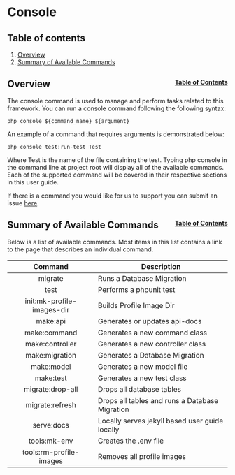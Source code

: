 # Console

## Table of contents
1. [Overview](#overview)
2. [Summary of Available Commands](#summary-of-available-commands)

## Overview <span style="float: right; font-size: 14px;">[Table of Contents](#table-of-contents)</span>
The console command is used to manage and perform tasks related to this framework. You can run a console command following the following syntax:

```php console ${command_name} ${argument}```

An example of a command that requires arguments is demonstrated below:

```php console test:run-test Test```

Where Test is the name of the file containing the test. Typing php console in the command line at project root will display all of the available commands. Each of the supported command will be covered in their respective sections in this user guide.

If there is a command you would like for us to support you can submit an issue [here](https://github.com/chapmancbVCU/chappy-php/issues).

## Summary of Available Commands <span style="float: right; font-size: 14px;">[Table of Contents](#table-of-contents)</span>
Below is a list of available commands. Most items in this list contains a link to the page that describes an individual command.

| Command | Description |
|:-------:|-------------|
| migrate | Runs a Database Migration |
| test | Performs a phpunit test |
| init:mk-profile-images-dir | Builds Profile Image Dir |
| make:api | Generates or updates api-docs |
| make:command | Generates a new command class |
| make:controller| Generates a new controller class |
| make:migration | Generates a Database Migration |
| make:model | Generates a new model file |
| make:test | Generates a new test class |
| migrate:drop-all | Drops all database tables |
| migrate:refresh | Drops all tables and runs a Database Migration |
| serve:docs | Locally serves jekyll based user guide locally |
| tools:mk-env | Creates the .env file |
| tools:rm-profile-images | Removes all profile images |